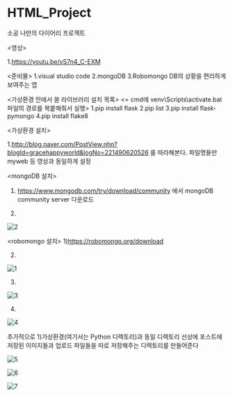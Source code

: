 # HTML_Project
소공 나만의 다이어리 프로젝트

<영상>

1.https://youtu.be/vS7n4_C-EXM


<준비물>
1.visual studio code
2.mongoDB
3.Robomongo    DB의 상황을 편리하게 보여주는 앱

<가상환경 안에서 쓸 라이브러리 설치 목록> <= cmd에 venv\Scripts\activate.bat 파일의 경로를 복붙해줘서 실행>
1.pip install flask
2.pip list
3.pip install flask-pymongo
4.pip install flake8



<가상환경 설치>

1.http://blog.naver.com/PostView.nhn?blogId=gracehappyworld&logNo=221490620526 를 따라해본다. 
파일명들만 myweb 등 영상과 동일하게 설정


<mongoDB 설치>
1) https://www.mongodb.com/try/download/community 에서 mongoDB community server 다운로드

2)

![2](https://user-images.githubusercontent.com/17828537/121804444-6870c300-cc81-11eb-9d81-582c5197bef3.png)


<robomongo 설치>
1)https://robomongo.org/download 

2)
 
![1](https://user-images.githubusercontent.com/17828537/121804438-63137880-cc81-11eb-8992-ad3f5d369d12.png)
 
3)

![3](https://user-images.githubusercontent.com/17828537/121804474-8dfdcc80-cc81-11eb-8ae6-6af41ca5300e.png)

4)

![4](https://user-images.githubusercontent.com/17828537/121804485-9bb35200-cc81-11eb-96d0-2546eb459619.png)



추가적으로
1)가상환경(여기서는 Python 디렉토리)과 동일 디렉토리 선상에 포스트에 저장된 이미지들과 업로드 파일들을 따로 저장해주는 디렉토리를 
만들어준다


![5](https://user-images.githubusercontent.com/17828537/121804529-c9989680-cc81-11eb-8dec-d5595a068c77.png)

![6](https://user-images.githubusercontent.com/17828537/121804531-cac9c380-cc81-11eb-8990-9ab2dfdbabbf.png)

![7](https://user-images.githubusercontent.com/17828537/121804584-0d8b9b80-cc82-11eb-8d52-3dbcb096d976.png)



